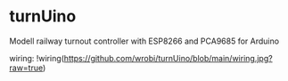 # turnUino
Modell railway turnout controller with ESP8266 and PCA9685 for Arduino

wiring:
!wiring(https://github.com/wrobi/turnUino/blob/main/wiring.jpg?raw=true)
